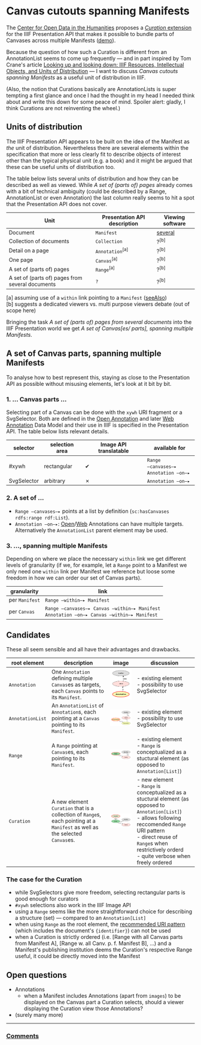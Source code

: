 # Canvas cutouts spanning Manifests

The [Center for Open Data in the Humanities](http://codh.rois.ac.jp/) proposes a [*Curation* extension](http://codh.rois.ac.jp/iiif/curation/) for the IIIF Presentation API that makes it possible to bundle parts of Canvases across multiple Manifests ([demo](http://codh.rois.ac.jp/iiif/iiif-curation-viewer/index.html?curation=/software/iiif-curation-viewer/sample/curation.json&pos=8&lang=en)).

Because the question of how such a Curation is different from an AnnotationList seems to come up frequently ― and in part inspired by Tom Crane's article [Looking up and looking down: IIIF Resources, Intellectual Objects, and Units of Distribution](http://resources.digirati.com/iiif/an-introduction-to-iiif/looking-up-and-down.html) ― I want to discuss *Canvas cutouts spanning Manifests* as a useful unit of distribution in IIIF.

(Also, the notion that Curations basically are AnnotationLists is super tempting a first glance and once I had the thought in my head I needed think about and write this down for some peace of mind. Spoiler alert: gladly, I think Curations are not reinventing the wheel.)

## Units of distribution

The IIIF Presentation API appears to be built on the idea of the Manifest as *the* unit of distribution. Nevertheless there are several elements within the specification that more or less clearly fit to describe objects of interest other than the typical physical unit (e.g. a book) and it might be argued that these can be useful units of distribution too.

The table below lists several units of distribution and how they can be described as well as viewed. While *A set of (parts of) pages* already comes with a bit of technical ambiguity (could be described by a Range, AnnotationList or even Annotation) the last column really seems to hit a spot that the Presentation API does not cover.

| Unit | Presentation API description | Viewing software |
| ---- | --------------------------------- | ---------------- |
| Document | `Manifest` | [several](https://github.com/IIIF/awesome-iiif#image-viewers) |
| Collection of documents | `Collection` | ?<sup>[b]</sup> |
| Detail on a page | `Annotation`<sup>[a]</sup> | ?<sup>[b]</sup> |
| One page | `Canvas`<sup>[a]</sup> | ?<sup>[b]</sup> |
| A set of (parts of) pages | `Range`<sup>[a]</sup> | ?<sup>[b]</sup> |
| A set of (parts of) pages from several documents | `?` | ?<sup>[b]</sup> |

[a] assuming use of a `within` link pointing to a `Manifest` ([seeAlso](https://github.com/IIIF/api/issues/754))  
[b] suggests a dedicated viewers vs. multi purpose viewers debate (out of scope here)

Bringing the task *A set of (parts of) pages from several documents* into the IIIF Presentation world we get *A set of Canvas[es/ parts], spanning multiple Manifests*.

## A set of Canvas parts, spanning multiple Manifests

To analyse how to best represent this, staying as close to the Presentation API as possible without misusing elements, let's look at it bit by bit.

### 1. ... Canvas parts ...

Selecting part of a Canvas can be done with the `xywh` URI fragment or a SvgSelector. Both are defined in the [Open Annotation](http://www.openannotation.org/spec/core) and later [Web Annotation](https://www.w3.org/TR/annotation-model) Data Model and their use in IIIF is specified in the Presentation API. The table below lists relevant details.

| selector | selection area | Image API translatable | available for |
| -------- | -------------- | ---------------------- | -------------- |
| \#xywh | rectangular | ✔ | `Range ―canvases―▸`<br>`Annotation ―on―▸` |
| SvgSelector | arbitrary | ✗ | `Annotation ―on―▸` |

### 2. A set of ...

* `Range ―canvases―▸` points at a list by definition (`sc:hasCanvases rdfs:range rdf:List`).
* `Annotation ―on―▸`: [Open](http://www.openannotation.org/spec/core/core.html#BodyTarget)/[Web](https://www.w3.org/TR/annotation-model/#web-annotation-principles) Annotations can have multiple targets. Alternatively the `AnnotationList` parent element may be used.


### 3. ..., spanning multiple Manifests

Depending on where we place the necessary `within` link we get different levels of granularity (if we, for example, let a `Range` point to a Manifest we only need one `within` link per Manifest we reference but loose some freedom in how we can order our set of Canvas parts).

| granularity | link |
| ----------- | ---- |
| per `Manifest` | `Range ―within―▸ Manifest` |
| per `Canvas` | `Range ―canvases―▸ Canvas ―within―▸ Manifest`<br>`Annotation ―on―▸ Canvas ―within―▸ Manifest` |

## Candidates

These all seem sensible and all have their advantages and drawbacks.

| root element | description | image | discussion |
| ------------ | ----------- | ----- | ---------- |
| `Annotation` | One `Annotation` defining multiple `Canvas`es as targets, each `Canvas` points to its `Manifest`. | ![](./img/curations_and_annotations_variants_mini_A.png) | - existing element<br>- possibility to use SvgSelector |
| `AnnotationList` | An `AnnotationList` of `Annotation`s, each pointing at a `Canvas` pointing to its `Manifest`. | ![](./img/curations_and_annotations_variants_mini_AL.png) | - existing element<br>- possibility to use SvgSelector |
| `Range` | A `Range` pointing at `Canvas`es, each pointing to its `Manifest`. | ![](./img/curations_and_annotations_variants_mini_R.png) | - existing element<br>- `Range` is conceptualized as a stuctural element (as opposed to `Annotation[List]`) |
| `Curation` | A new element `Curation` that is a collection of `Range`s, each pointing at a `Manifest` as well as the selected `Canvas`es. | ![](./img/curations_and_annotations_variants_mini_C.png) | - new element<br>- `Range` is conceptualized as a stuctural element (as opposed to `Annotation[List]`)<br>- allows following reccomended `Range` URI pattern<br>- direct reuse of `Range`s when restrictively orderd<br>- quite verbose when freely ordered |

### The case for the Curation

* while SvgSelectors give more freedom, selecting rectangular parts is good enough for curators
* `#xywh` selections also work in the IIIF Image API
* using a `Range` seems like the more straightforward choice for describing a structure (set) ― compared to an `Annotation[List]`
* when using `Range` as the root element, the [recommended URI pattern](http://iiif.io/api/presentation/2.1/#range) (which includes the document's `{identifier}`) can not be used
* when a Curation is strictly ordered (i.e. [Range with all Canvas parts from Manifest A], [Range w. all Canv. p. f. Manifest B], ...) and a Manifest's publishing institution deems the Curation's respective Range useful, it could be directly moved into the Manifest

## Open questions

* Annotations
    * when a Manifest includes Annotations (apart from `images`) to be displayed on the Canvas part a Curation selects, should a viewer displaying the Curation view those Annotations?
* (surely many more)

---

### [Comments](https://github.com/IllDepence/iiif-notes/issues/1)
